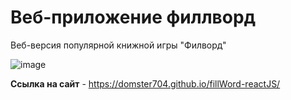 # Веб-приложение филлворд

Веб-версия популярной книжной игры "Филворд"

![image](https://github.com/domster704/fillWord-reactJS/assets/61056244/a2f73756-72ec-4816-b38d-dcfb259a8548)

**Ссылка на сайт** - https://domster704.github.io/fillWord-reactJS/

